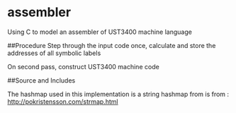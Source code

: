 # assembler
Using C to model an assembler of UST3400 machine language

##Procedure
Step through the input code once, calculate and store the addresses of all symbolic labels

On second pass, construct UST3400 machine code

##Source and Includes

The hashmap used in this implementation is a string hashmap from  is from : http://pokristensson.com/strmap.html
